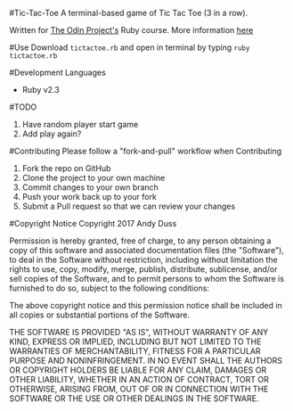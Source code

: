 #Tic-Tac-Toe
A terminal-based game of Tic Tac Toe (3 in a row).

Written for [The Odin Project's](http://www.theodinproject.com) Ruby course. More information [here](http://www.theodinproject.com/courses/ruby-programming/lessons/oop)

#Use
Download `tictactoe.rb` and open in terminal by typing `ruby tictactoe.rb`

#Development Languages
* Ruby v2.3

#TODO
1. Have random player start game
2. Add play again?

#Contributing
Please follow a "fork-and-pull" workflow when Contributing

1. Fork the repo on GitHub
2. Clone the project to your own machine
3. Commit changes to your own branch
4. Push your work back up to your fork
5. Submit a Pull request so that we can review your changes

#Copyright Notice
Copyright 2017 Andy Duss

Permission is hereby granted, free of charge, to any person obtaining a copy of this software and associated documentation files (the "Software"), to deal in the Software without restriction, including without limitation the rights to use, copy, modify, merge, publish, distribute, sublicense, and/or sell copies of the Software, and to permit persons to whom the Software is furnished to do so, subject to the following conditions:

The above copyright notice and this permission notice shall be included in all copies or substantial portions of the Software.

THE SOFTWARE IS PROVIDED "AS IS", WITHOUT WARRANTY OF ANY KIND, EXPRESS OR IMPLIED, INCLUDING BUT NOT LIMITED TO THE WARRANTIES OF MERCHANTABILITY, FITNESS FOR A PARTICULAR PURPOSE AND NONINFRINGEMENT. IN NO EVENT SHALL THE AUTHORS OR COPYRIGHT HOLDERS BE LIABLE FOR ANY CLAIM, DAMAGES OR OTHER LIABILITY, WHETHER IN AN ACTION OF CONTRACT, TORT OR OTHERWISE, ARISING FROM, OUT OF OR IN CONNECTION WITH THE SOFTWARE OR THE USE OR OTHER DEALINGS IN THE SOFTWARE.